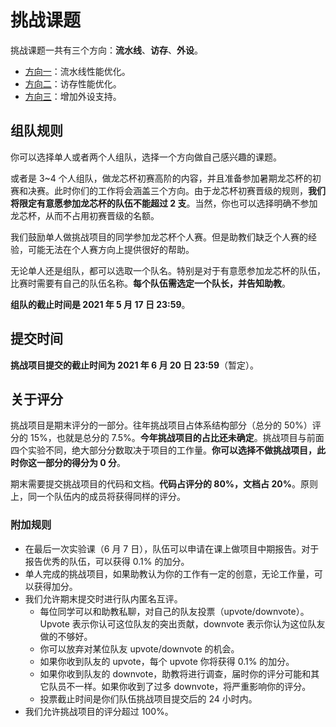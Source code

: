 # 挑战课题

挑战课题一共有三个方向：**流水线**、**访存**、**外设**。

* [方向一](task1.md)：流水线性能优化。
* [方向二](task2.md)：访存性能优化。
* [方向三](task3.md)：增加外设支持。

## 组队规则

你可以选择单人或者两个人组队，选择一个方向做自己感兴趣的课题。

或者是 3~4 个人组队，做龙芯杯初赛高阶的内容，并且准备参加暑期龙芯杯的初赛和决赛。此时你们的工作将会涵盖三个方向。由于龙芯杯初赛晋级的规则，**我们将限定有意愿参加龙芯杯的队伍不能超过 2 支**。当然，你也可以选择明确不参加龙芯杯，从而不占用初赛晋级的名额。

我们鼓励单人做挑战项目的同学参加龙芯杯个人赛。但是助教们缺乏个人赛的经验，可能无法在个人赛方向上提供很好的帮助。

无论单人还是组队，都可以选取一个队名。特别是对于有意愿参加龙芯杯的队伍，比赛时需要有自己的队伍名称。**每个队伍需选定一个队长，并告知助教**。

**组队的截止时间是 2021 年 5 月 17 日 23:59**。

## 提交时间

**挑战项目提交的截止时间为 2021 年 6 月 20 日 23:59**（暂定）。

## 关于评分

挑战项目是期末评分的一部分。往年挑战项目占体系结构部分（总分的 50%）评分的 15%，也就是总分的 7.5%。**今年挑战项目的占比还未确定**。挑战项目与前面四个实验不同，绝大部分分数取决于项目的工作量。**你可以选择不做挑战项目，此时你这一部分的得分为 0 分**。

期末需要提交挑战项目的代码和文档。**代码占评分的 80%，文档占 20%**。原则上，同一个队伍内的成员将获得同样的评分。

### 附加规则

* 在最后一次实验课（6 月 7 日），队伍可以申请在课上做项目中期报告。对于报告优秀的队伍，可以获得 0.1% 的加分。
* 单人完成的挑战项目，如果助教认为你的工作有一定的创意，无论工作量，可以获得加分。
* 我们允许期末提交时进行队内匿名互评。
  * 每位同学可以和助教私聊，对自己的队友投票（upvote/downvote）。Upvote 表示你认可这位队友的突出贡献，downvote 表示你认为这位队友做的不够好。
  * 你可以放弃对某位队友 upvote/downvote 的机会。
  * 如果你收到队友的 upvote，每个 upvote 你将获得 0.1% 的加分。
  * 如果你收到队友的 downvote，助教将进行调查，届时你的评分可能和其它队员不一样。如果你收到了过多 downvote，将严重影响你的评分。
  * 投票截止时间是你们队伍挑战项目提交后的 24 小时内。
* 我们允许挑战项目的评分超过 100%。
